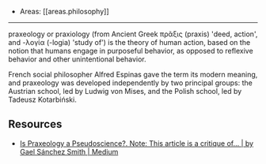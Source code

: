 
- Areas: [[areas.philosophy]]

---

praxeology or praxiology (from Ancient Greek πρᾶξις (praxis) 'deed, action', and -λογία (-logia) 'study of') is the theory of human action, based on the notion that humans engage in purposeful behavior, as opposed to reflexive behavior and other unintentional behavior.

French social philosopher Alfred Espinas gave the term its modern meaning, and praxeology was developed independently by two principal groups: the Austrian school, led by Ludwig von Mises, and the Polish school, led by Tadeusz Kotarbiński.

## Resources

- [Is Praxeology a Pseudoscience?. Note: This article is a critique of… | by Gael Sánchez Smith | Medium](https://gaelgss.medium.com/is-praxeology-a-pseudoscience-d7912b93696f)
